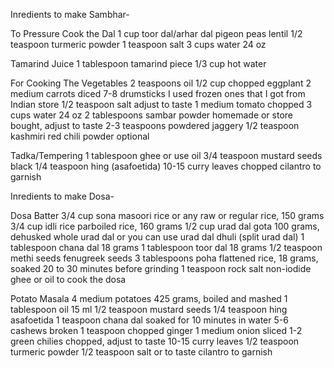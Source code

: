 Inredients to make Sambhar-

To Pressure Cook the Dal
1 cup toor dal/arhar dal pigeon peas lentil
1/2 teaspoon turmeric powder
1 teaspoon salt
3 cups water 24 oz

Tamarind Juice
1 tablespoon tamarind piece
1/3 cup hot water

For Cooking The Vegetables
2 teaspoons oil
1/2 cup chopped eggplant
2 medium carrots diced
7-8 drumsticks I used frozen ones that I got from Indian store
1/2 teaspoon salt adjust to taste
1 medium tomato chopped
3 cups water 24 oz
2 tablespoons sambar powder homemade or store bought, adjust to taste
2-3 teaspoons powdered jaggery
1/2 teaspoon kashmiri red chili powder optional

Tadka/Tempering
1 tablespoon ghee or use oil
3/4 teaspoon mustard seeds black
1/4 teaspoon hing (asafoetida)
10-15 curry leaves
chopped cilantro to garnish


Inredients to make Dosa-

Dosa Batter
3/4 cup sona masoori rice or any raw or regular rice, 150 grams
3/4 cup idli rice parboiled rice, 160 grams
1/2 cup urad dal gota 100 grams, dehusked whole urad dal or you can use urad dal dhuli (split urad dal)
1 tablespoon chana dal 18 grams
1 tablespoon toor dal 18 grams
1/2 teaspoon methi seeds fenugreek seeds
3 tablespoons poha flattened rice, 18 grams, soaked 20 to 30 minutes before grinding
1 teaspoon rock salt non-iodide
ghee or oil to cook the dosa

Potato Masala
4 medium potatoes 425 grams, boiled and mashed
1 tablespoon oil 15 ml
1/2 teaspoon mustard seeds
1/4 teaspoon hing asafoetida
1 teaspoon chana dal soaked for 10 minutes in water
5-6 cashews broken
1 teaspoon chopped ginger
1 medium onion sliced
1-2 green chilies chopped, adjust to taste
10-15 curry leaves
1/2 teaspoon turmeric powder
1/2 teaspoon salt or to taste
cilantro to garnish